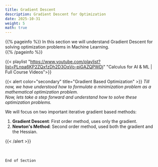 ```yaml
---
title: Gradient Descent
description: Gradient Descent for Optimization
date: 2025-10-31
weight: 5
math: true
---
```


{{% pageinfo %}}
In this section we will understand Gradient Descent for solving optimization problems in Machine Learning.<br>
{{% /pageinfo %}}

{{< playlist "https://www.youtube.com/playlist?list=PLnpa6KP2ZQxfzDh2D3OqVo-piGAZQPWDj" 
        "Calculus for AI & ML | Full Course Videos">}}

{{< alert color="secondary" title="Gradient Based Optimization" >}}
_Till now, we have understood how to formulate a minimization problem as a mathematical optimization problem. <br> 
Now, lets take a step forward and understand how to solve these optimization problems._ <br>

We will focus on two important iterative gradient based methods: <br>
1. **Gradient Descent**: First order method, uses only the gradient.
2. **Newton's Method**: Second order method, used both the gradient and the Hessian.


{{< /alert >}}

<br><br>
```End of Section```